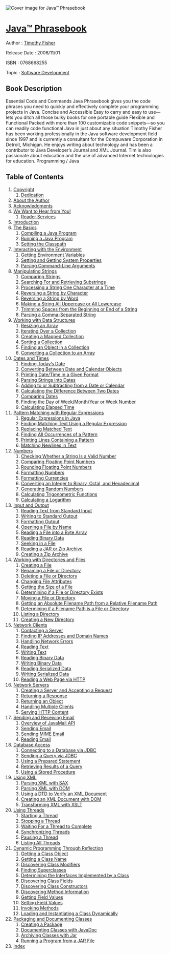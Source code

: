 ![Cover image for Java™ Phrasebook](https://imgdetail.ebookreading.net/cover/cover/software_development/EB0768668255.jpg)

[Java™ Phrasebook](https://ebookreading.net/view/book/Java%E2%84%A2+Phrasebook-EB0768668255_1.html "Java™ Phrasebook")
====================================================================================================================

Author : [Timothy Fisher](https://ebookreading.net/search/author/Timothy+Fisher)

Release Date : 2006/11/01

ISBN : 0768668255

Topic : [Software Development](https://ebookreading.net/search/category/software-development)

Book Description
-----------------

Essential Code and Commands
Java Phrasebook gives you the code phrases you need to quickly and effectively complete your programming projects in Java.
Concise and Accessible
Easy to carry and easy to use—lets you ditch all those bulky books for one portable guide
Flexible and Functional
Packed with more than 100 customizable code snippets—so you can readily code functional Java in just about any situation
Timothy Fisher has been working professionally in the Java software development field since 1997 and is currently a consultant for the Compuware Corporation in Detroit, Michigan. He enjoys writing about technology and has been a contributor to Java Developer’s Journal and XML Journal. Tim is also passionate about education and the use of advanced Internet technologies for education.
Programming / Java
              
Table of Contents
-----------------

1. [Copyright](https://ebookreading.net/view/book/Java%E2%84%A2+Phrasebook-EB0768668255_1.html)
    1. [Dedication](https://ebookreading.net/view/book/Java%E2%84%A2+Phrasebook-EB0768668255_2.html)
1. [About the Author](https://ebookreading.net/view/book/Java%E2%84%A2+Phrasebook-EB0768668255_3.html)
1. [Acknowledgments](https://ebookreading.net/view/book/Java%E2%84%A2+Phrasebook-EB0768668255_4.html)
1. [We Want to Hear from You!](https://ebookreading.net/view/book/Java%E2%84%A2+Phrasebook-EB0768668255_5.html)
    1. [Reader Services](https://ebookreading.net/view/book/Java%E2%84%A2+Phrasebook-EB0768668255_6.html)
1. [Introduction](https://ebookreading.net/view/book/Java%E2%84%A2+Phrasebook-EB0768668255_7.html)
1. [The Basics](https://ebookreading.net/view/book/Java%E2%84%A2+Phrasebook-EB0768668255_8.html)
    1. [Compiling a Java Program](https://ebookreading.net/view/book/Java%E2%84%A2+Phrasebook-EB0768668255_9.html)
    1. [Running a Java Program](https://ebookreading.net/view/book/Java%E2%84%A2+Phrasebook-EB0768668255_10.html)
    1. [Setting the Classpath](https://ebookreading.net/view/book/Java%E2%84%A2+Phrasebook-EB0768668255_11.html)
1. [Interacting with the Environment](https://ebookreading.net/view/book/Java%E2%84%A2+Phrasebook-EB0768668255_12.html)
    1. [Getting Environment Variables](https://ebookreading.net/view/book/Java%E2%84%A2+Phrasebook-EB0768668255_13.html)
    1. [Setting and Getting System Properties](https://ebookreading.net/view/book/Java%E2%84%A2+Phrasebook-EB0768668255_14.html)
    1. [Parsing Command-Line Arguments](https://ebookreading.net/view/book/Java%E2%84%A2+Phrasebook-EB0768668255_15.html)
1. [Manipulating Strings](https://ebookreading.net/view/book/Java%E2%84%A2+Phrasebook-EB0768668255_16.html)
    1. [Comparing Strings](https://ebookreading.net/view/book/Java%E2%84%A2+Phrasebook-EB0768668255_17.html)
    1. [Searching For and Retrieving Substrings](https://ebookreading.net/view/book/Java%E2%84%A2+Phrasebook-EB0768668255_18.html)
    1. [Processing a String One Character at a Time](https://ebookreading.net/view/book/Java%E2%84%A2+Phrasebook-EB0768668255_19.html)
    1. [Reversing a String by Character](https://ebookreading.net/view/book/Java%E2%84%A2+Phrasebook-EB0768668255_20.html)
    1. [Reversing a String by Word](https://ebookreading.net/view/book/Java%E2%84%A2+Phrasebook-EB0768668255_21.html)
    1. [Making a String All Uppercase or All Lowercase](https://ebookreading.net/view/book/Java%E2%84%A2+Phrasebook-EB0768668255_22.html)
    1. [Trimming Spaces from the Beginning or End of a String](https://ebookreading.net/view/book/Java%E2%84%A2+Phrasebook-EB0768668255_23.html)
    1. [Parsing a Comma-Separated String](https://ebookreading.net/view/book/Java%E2%84%A2+Phrasebook-EB0768668255_24.html)
1. [Working with Data Structures](https://ebookreading.net/view/book/Java%E2%84%A2+Phrasebook-EB0768668255_25.html)
    1. [Resizing an Array](https://ebookreading.net/view/book/Java%E2%84%A2+Phrasebook-EB0768668255_26.html)
    1. [Iterating Over a Collection](https://ebookreading.net/view/book/Java%E2%84%A2+Phrasebook-EB0768668255_27.html)
    1. [Creating a Mapped Collection](https://ebookreading.net/view/book/Java%E2%84%A2+Phrasebook-EB0768668255_28.html)
    1. [Sorting a Collection](https://ebookreading.net/view/book/Java%E2%84%A2+Phrasebook-EB0768668255_29.html)
    1. [Finding an Object in a Collection](https://ebookreading.net/view/book/Java%E2%84%A2+Phrasebook-EB0768668255_30.html)
    1. [Converting a Collection to an Array](https://ebookreading.net/view/book/Java%E2%84%A2+Phrasebook-EB0768668255_31.html)
1. [Dates and Times](https://ebookreading.net/view/book/Java%E2%84%A2+Phrasebook-EB0768668255_32.html)
    1. [Finding Today’s Date](https://ebookreading.net/view/book/Java%E2%84%A2+Phrasebook-EB0768668255_33.html)
    1. [Converting Between Date and Calendar Objects](https://ebookreading.net/view/book/Java%E2%84%A2+Phrasebook-EB0768668255_34.html)
    1. [Printing Date/Time in a Given Format](https://ebookreading.net/view/book/Java%E2%84%A2+Phrasebook-EB0768668255_35.html)
    1. [Parsing Strings into Dates](https://ebookreading.net/view/book/Java%E2%84%A2+Phrasebook-EB0768668255_36.html)
    1. [Adding to or Subtracting from a Date or Calendar](https://ebookreading.net/view/book/Java%E2%84%A2+Phrasebook-EB0768668255_37.html)
    1. [Calculating the Difference Between Two Dates](https://ebookreading.net/view/book/Java%E2%84%A2+Phrasebook-EB0768668255_38.html)
    1. [Comparing Dates](https://ebookreading.net/view/book/Java%E2%84%A2+Phrasebook-EB0768668255_39.html)
    1. [Finding the Day of Week/Month/Year or Week Number](https://ebookreading.net/view/book/Java%E2%84%A2+Phrasebook-EB0768668255_40.html)
    1. [Calculating Elapsed Time](https://ebookreading.net/view/book/Java%E2%84%A2+Phrasebook-EB0768668255_41.html)
1. [Pattern Matching with Regular Expressions](https://ebookreading.net/view/book/Java%E2%84%A2+Phrasebook-EB0768668255_42.html)
    1. [Regular Expressions in Java](https://ebookreading.net/view/book/Java%E2%84%A2+Phrasebook-EB0768668255_43.html)
    1. [Finding Matching Text Using a Regular Expression](https://ebookreading.net/view/book/Java%E2%84%A2+Phrasebook-EB0768668255_44.html)
    1. [Replacing Matched Text](https://ebookreading.net/view/book/Java%E2%84%A2+Phrasebook-EB0768668255_45.html)
    1. [Finding All Occurrences of a Pattern](https://ebookreading.net/view/book/Java%E2%84%A2+Phrasebook-EB0768668255_46.html)
    1. [Printing Lines Containing a Pattern](https://ebookreading.net/view/book/Java%E2%84%A2+Phrasebook-EB0768668255_47.html)
    1. [Matching Newlines in Text](https://ebookreading.net/view/book/Java%E2%84%A2+Phrasebook-EB0768668255_48.html)
1. [Numbers](https://ebookreading.net/view/book/Java%E2%84%A2+Phrasebook-EB0768668255_49.html)
    1. [Checking Whether a String Is a Valid Number](https://ebookreading.net/view/book/Java%E2%84%A2+Phrasebook-EB0768668255_50.html)
    1. [Comparing Floating Point Numbers](https://ebookreading.net/view/book/Java%E2%84%A2+Phrasebook-EB0768668255_51.html)
    1. [Rounding Floating Point Numbers](https://ebookreading.net/view/book/Java%E2%84%A2+Phrasebook-EB0768668255_52.html)
    1. [Formatting Numbers](https://ebookreading.net/view/book/Java%E2%84%A2+Phrasebook-EB0768668255_53.html)
    1. [Formatting Currencies](https://ebookreading.net/view/book/Java%E2%84%A2+Phrasebook-EB0768668255_54.html)
    1. [Converting an Integer to Binary, Octal, and Hexadecimal](https://ebookreading.net/view/book/Java%E2%84%A2+Phrasebook-EB0768668255_55.html)
    1. [Generating Random Numbers](https://ebookreading.net/view/book/Java%E2%84%A2+Phrasebook-EB0768668255_56.html)
    1. [Calculating Trigonometric Functions](https://ebookreading.net/view/book/Java%E2%84%A2+Phrasebook-EB0768668255_57.html)
    1. [Calculating a Logarithm](https://ebookreading.net/view/book/Java%E2%84%A2+Phrasebook-EB0768668255_58.html)
1. [Input and Output](https://ebookreading.net/view/book/Java%E2%84%A2+Phrasebook-EB0768668255_59.html)
    1. [Reading Text from Standard Input](https://ebookreading.net/view/book/Java%E2%84%A2+Phrasebook-EB0768668255_60.html)
    1. [Writing to Standard Output](https://ebookreading.net/view/book/Java%E2%84%A2+Phrasebook-EB0768668255_61.html)
    1. [Formatting Output](https://ebookreading.net/view/book/Java%E2%84%A2+Phrasebook-EB0768668255_62.html)
    1. [Opening a File by Name](https://ebookreading.net/view/book/Java%E2%84%A2+Phrasebook-EB0768668255_63.html)
    1. [Reading a File into a Byte Array](https://ebookreading.net/view/book/Java%E2%84%A2+Phrasebook-EB0768668255_64.html)
    1. [Reading Binary Data](https://ebookreading.net/view/book/Java%E2%84%A2+Phrasebook-EB0768668255_65.html)
    1. [Seeking in a File](https://ebookreading.net/view/book/Java%E2%84%A2+Phrasebook-EB0768668255_66.html)
    1. [Reading a JAR or Zip Archive](https://ebookreading.net/view/book/Java%E2%84%A2+Phrasebook-EB0768668255_67.html)
    1. [Creating a Zip Archive](https://ebookreading.net/view/book/Java%E2%84%A2+Phrasebook-EB0768668255_68.html)
1. [Working with Directories and Files](https://ebookreading.net/view/book/Java%E2%84%A2+Phrasebook-EB0768668255_69.html)
    1. [Creating a File](https://ebookreading.net/view/book/Java%E2%84%A2+Phrasebook-EB0768668255_70.html)
    1. [Renaming a File or Directory](https://ebookreading.net/view/book/Java%E2%84%A2+Phrasebook-EB0768668255_71.html)
    1. [Deleting a File or Directory](https://ebookreading.net/view/book/Java%E2%84%A2+Phrasebook-EB0768668255_72.html)
    1. [Changing File Attributes](https://ebookreading.net/view/book/Java%E2%84%A2+Phrasebook-EB0768668255_73.html)
    1. [Getting the Size of a File](https://ebookreading.net/view/book/Java%E2%84%A2+Phrasebook-EB0768668255_74.html)
    1. [Determining if a File or Directory Exists](https://ebookreading.net/view/book/Java%E2%84%A2+Phrasebook-EB0768668255_75.html)
    1. [Moving a File or Directory](https://ebookreading.net/view/book/Java%E2%84%A2+Phrasebook-EB0768668255_76.html)
    1. [Getting an Absolute Filename Path from a Relative Filename Path](https://ebookreading.net/view/book/Java%E2%84%A2+Phrasebook-EB0768668255_77.html)
    1. [Determining if a Filename Path is a File or Directory](https://ebookreading.net/view/book/Java%E2%84%A2+Phrasebook-EB0768668255_78.html)
    1. [Listing a Directory](https://ebookreading.net/view/book/Java%E2%84%A2+Phrasebook-EB0768668255_79.html)
    1. [Creating a New Directory](https://ebookreading.net/view/book/Java%E2%84%A2+Phrasebook-EB0768668255_80.html)
1. [Network Clients](https://ebookreading.net/view/book/Java%E2%84%A2+Phrasebook-EB0768668255_81.html)
    1. [Contacting a Server](https://ebookreading.net/view/book/Java%E2%84%A2+Phrasebook-EB0768668255_82.html)
    1. [Finding IP Addresses and Domain Names](https://ebookreading.net/view/book/Java%E2%84%A2+Phrasebook-EB0768668255_83.html)
    1. [Handling Network Errors](https://ebookreading.net/view/book/Java%E2%84%A2+Phrasebook-EB0768668255_84.html)
    1. [Reading Text](https://ebookreading.net/view/book/Java%E2%84%A2+Phrasebook-EB0768668255_85.html)
    1. [Writing Text](https://ebookreading.net/view/book/Java%E2%84%A2+Phrasebook-EB0768668255_86.html)
    1. [Reading Binary Data](https://ebookreading.net/view/book/Java%E2%84%A2+Phrasebook-EB0768668255_87.html)
    1. [Writing Binary Data](https://ebookreading.net/view/book/Java%E2%84%A2+Phrasebook-EB0768668255_88.html)
    1. [Reading Serialized Data](https://ebookreading.net/view/book/Java%E2%84%A2+Phrasebook-EB0768668255_89.html)
    1. [Writing Serialized Data](https://ebookreading.net/view/book/Java%E2%84%A2+Phrasebook-EB0768668255_90.html)
    1. [Reading a Web Page via HTTP](https://ebookreading.net/view/book/Java%E2%84%A2+Phrasebook-EB0768668255_91.html)
1. [Network Servers](https://ebookreading.net/view/book/Java%E2%84%A2+Phrasebook-EB0768668255_92.html)
    1. [Creating a Server and Accepting a Request](https://ebookreading.net/view/book/Java%E2%84%A2+Phrasebook-EB0768668255_93.html)
    1. [Returning a Response](https://ebookreading.net/view/book/Java%E2%84%A2+Phrasebook-EB0768668255_94.html)
    1. [Returning an Object](https://ebookreading.net/view/book/Java%E2%84%A2+Phrasebook-EB0768668255_95.html)
    1. [Handling Multiple Clients](https://ebookreading.net/view/book/Java%E2%84%A2+Phrasebook-EB0768668255_96.html)
    1. [Serving HTTP Content](https://ebookreading.net/view/book/Java%E2%84%A2+Phrasebook-EB0768668255_97.html)
1. [Sending and Receiving Email](https://ebookreading.net/view/book/Java%E2%84%A2+Phrasebook-EB0768668255_98.html)
    1. [Overview of JavaMail API](https://ebookreading.net/view/book/Java%E2%84%A2+Phrasebook-EB0768668255_99.html)
    1. [Sending Email](https://ebookreading.net/view/book/Java%E2%84%A2+Phrasebook-EB0768668255_100.html)
    1. [Sending MIME Email](https://ebookreading.net/view/book/Java%E2%84%A2+Phrasebook-EB0768668255_101.html)
    1. [Reading Email](https://ebookreading.net/view/book/Java%E2%84%A2+Phrasebook-EB0768668255_102.html)
1. [Database Access](https://ebookreading.net/view/book/Java%E2%84%A2+Phrasebook-EB0768668255_103.html)
    1. [Connecting to a Database via JDBC](https://ebookreading.net/view/book/Java%E2%84%A2+Phrasebook-EB0768668255_104.html)
    1. [Sending a Query via JDBC](https://ebookreading.net/view/book/Java%E2%84%A2+Phrasebook-EB0768668255_105.html)
    1. [Using a Prepared Statement](https://ebookreading.net/view/book/Java%E2%84%A2+Phrasebook-EB0768668255_106.html)
    1. [Retrieving Results of a Query](https://ebookreading.net/view/book/Java%E2%84%A2+Phrasebook-EB0768668255_107.html)
    1. [Using a Stored Procedure](https://ebookreading.net/view/book/Java%E2%84%A2+Phrasebook-EB0768668255_108.html)
1. [Using XML](https://ebookreading.net/view/book/Java%E2%84%A2+Phrasebook-EB0768668255_109.html)
    1. [Parsing XML with SAX](https://ebookreading.net/view/book/Java%E2%84%A2+Phrasebook-EB0768668255_110.html)
    1. [Parsing XML with DOM](https://ebookreading.net/view/book/Java%E2%84%A2+Phrasebook-EB0768668255_111.html)
    1. [Using a DTD to Verify an XML Document](https://ebookreading.net/view/book/Java%E2%84%A2+Phrasebook-EB0768668255_112.html)
    1. [Creating an XML Document with DOM](https://ebookreading.net/view/book/Java%E2%84%A2+Phrasebook-EB0768668255_113.html)
    1. [Transforming XML with XSLT](https://ebookreading.net/view/book/Java%E2%84%A2+Phrasebook-EB0768668255_114.html)
1. [Using Threads](https://ebookreading.net/view/book/Java%E2%84%A2+Phrasebook-EB0768668255_115.html)
    1. [Starting a Thread](https://ebookreading.net/view/book/Java%E2%84%A2+Phrasebook-EB0768668255_116.html)
    1. [Stopping a Thread](https://ebookreading.net/view/book/Java%E2%84%A2+Phrasebook-EB0768668255_117.html)
    1. [Waiting For a Thread to Complete](https://ebookreading.net/view/book/Java%E2%84%A2+Phrasebook-EB0768668255_118.html)
    1. [Synchronizing Threads](https://ebookreading.net/view/book/Java%E2%84%A2+Phrasebook-EB0768668255_119.html)
    1. [Pausing a Thread](https://ebookreading.net/view/book/Java%E2%84%A2+Phrasebook-EB0768668255_120.html)
    1. [Listing All Threads](https://ebookreading.net/view/book/Java%E2%84%A2+Phrasebook-EB0768668255_121.html)
1. [Dynamic Programming Through Reflection](https://ebookreading.net/view/book/Java%E2%84%A2+Phrasebook-EB0768668255_122.html)
    1. [Getting a Class Object](https://ebookreading.net/view/book/Java%E2%84%A2+Phrasebook-EB0768668255_123.html)
    1. [Getting a Class Name](https://ebookreading.net/view/book/Java%E2%84%A2+Phrasebook-EB0768668255_124.html)
    1. [Discovering Class Modifiers](https://ebookreading.net/view/book/Java%E2%84%A2+Phrasebook-EB0768668255_125.html)
    1. [Finding Superclasses](https://ebookreading.net/view/book/Java%E2%84%A2+Phrasebook-EB0768668255_126.html)
    1. [Determining the Interfaces Implemented by a Class](https://ebookreading.net/view/book/Java%E2%84%A2+Phrasebook-EB0768668255_127.html)
    1. [Discovering Class Fields](https://ebookreading.net/view/book/Java%E2%84%A2+Phrasebook-EB0768668255_128.html)
    1. [Discovering Class Constructors](https://ebookreading.net/view/book/Java%E2%84%A2+Phrasebook-EB0768668255_129.html)
    1. [Discovering Method Information](https://ebookreading.net/view/book/Java%E2%84%A2+Phrasebook-EB0768668255_130.html)
    1. [Getting Field Values](https://ebookreading.net/view/book/Java%E2%84%A2+Phrasebook-EB0768668255_131.html)
    1. [Setting Field Values](https://ebookreading.net/view/book/Java%E2%84%A2+Phrasebook-EB0768668255_132.html)
    1. [Invoking Methods](https://ebookreading.net/view/book/Java%E2%84%A2+Phrasebook-EB0768668255_133.html)
    1. [Loading and Instantiating a Class Dynamically](https://ebookreading.net/view/book/Java%E2%84%A2+Phrasebook-EB0768668255_134.html)
1. [Packaging and Documenting Classes](https://ebookreading.net/view/book/Java%E2%84%A2+Phrasebook-EB0768668255_135.html)
    1. [Creating a Package](https://ebookreading.net/view/book/Java%E2%84%A2+Phrasebook-EB0768668255_136.html)
    1. [Documenting Classes with JavaDoc](https://ebookreading.net/view/book/Java%E2%84%A2+Phrasebook-EB0768668255_137.html)
    1. [Archiving Classes with Jar](https://ebookreading.net/view/book/Java%E2%84%A2+Phrasebook-EB0768668255_138.html)
    1. [Running a Program from a JAR File](https://ebookreading.net/view/book/Java%E2%84%A2+Phrasebook-EB0768668255_139.html)
1. [Index](https://ebookreading.net/view/book/Java%E2%84%A2+Phrasebook-EB0768668255_140.html)
